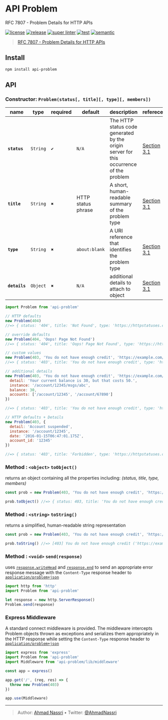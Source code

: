 # API Problem

RFC 7807 - Problem Details for HTTP APIs

[![license][license-img]][license-url]
[![release][release-img]][release-url]
[![super linter][super-linter-img]][super-linter-url]
[![test][test-img]][test-url]
[![semantic][semantic-img]][semantic-url]

> [RFC 7807 - Problem Details for HTTP APIs][]

## Install

``` bash
npm install api-problem
```

## API

### Constructor: `Problem(status[, title][, type][, members])`

| name          | type     | required | default            | description                                                                            | referece         |
|---------------|----------|----------|--------------------|----------------------------------------------------------------------------------------|------------------|
| **`status`**  | `String` | `✔`      | `N/A`              | The HTTP status code generated by the origin server for this occurrence of the problem | [Section 3.1][]  |
| **`title`**   | `String` | `✖`      | HTTP status phrase | A short, human-readable summary of the problem type                                    | [Section 3.1][]  |
| **`type`**    | `String` | `✖`      | `about:blank`      | A URI reference that identifies the problem type                                       | [Section 3.1][]  |
| **`details`** | `Object` | `✖`      | `N/A`              | additional details to attach to object                                                 | [Section 3.1][1] |

``` js
import Problem from 'api-problem'

// HTTP defaults
new Problem(404)
//=> { status: '404', title: 'Not Found', type: 'https://httpstatuses.com/404' }

// override defaults
new Problem(404, 'Oops! Page Not Found')
//=> { status: '404', title: 'Oops! Page Not Found', type: 'https://httpstatuses.com/404' }

// custom values
new Problem(403, 'You do not have enough credit', 'https://example.com/probs/out-of-credit')
//=> { status: '403', title: 'You do not have enough credit', type: 'https://example.com/probs/out-of-credit' }

// additional details
new Problem(403, 'You do not have enough credit', 'https://example.com/probs/out-of-credit', {
  detail: 'Your current balance is 30, but that costs 50.',
  instance: '/account/12345/msgs/abc',
  balance: 30,
  accounts: ['/account/12345', '/account/67890']
})

//=> { status: '403', title: 'You do not have enough credit', type: 'https://example.com/probs/out-of-credit', detail: 'Your current balance is 30, but that costs 50.', instance: '/account/12345/msgs/abc', balance: 30, accounts: ['/account/12345', '/account/67890'] }

// HTTP defaults + Details
new Problem(403, {
  detail: 'Account suspended',
  instance: '/account/12345',
  date: '2016-01-15T06:47:01.175Z',
  account_id: '12345'
})

//=> { status: '403', title: 'Forbidden', type: 'https://httpstatuses.com/404', detail: 'Account suspended', instance: '/account/12345', account_id: 12345, 'date: 2016-01-15T06:47:01.175Z' }
```

### Method : `<object>` `toObject()`

returns an object containing all the properties including: *(status, title, type, members)*

``` js
const prob = new Problem(403, 'You do not have enough credit', 'https://example.com/probs/out-of-credit', { user_id: 'x123' })

prob.toObject() //=> { status: 403, title: 'You do not have enough credit', type: 'https://example.com/probs/out-of-credit', user_id: 'x123' }
```

### Method : `<string>` `toString()`

returns a simplified, human-readable string representation

``` js
const prob = new Problem(403, 'You do not have enough credit', 'https://example.com/probs/out-of-credit')

prob.toString() //=> [403] You do not have enough credit ('https://example.com/probs/out-of-credit')
```

### Method : `<void>` `send(response)`

uses [`response.writeHead`][] and [`response.end`][] to send an appropriate error response message with the `Content-Type` response header to [`application/problem+json`][]

``` js
import http from 'http'
import Problem from 'api-problem'

let response = new http.ServerResponse()
Problem.send(response)
```

### Express Middleware

A standard connect middleware is provided. The middleware intercepts Problem objects thrown as exceptions and serializes them appropriately in the HTTP response while setting the `Content-Type` response header to [`application/problem+json`][]

``` js
import express from 'express'
import Problem from 'api-problem'
import Middleware from 'api-problem/lib/middleware'

const app = express()

app.get('/', (req, res) => {
  throw new Problem(403)
})

app.use(Middleware)
```

  [RFC 7807 - Problem Details for HTTP APIs]: https://tools.ietf.org/html/rfc7807
  [Section 3.1]: https://tools.ietf.org/html/rfc7807#section-3.1
  [1]: https://tools.ietf.org/html/rfc7807#section-3.2
  [`response.writeHead`]: https://nodejs.org/docs/latest/api/http.html#http_response_writehead_statuscode_statusmessage_headers
  [`response.end`]: https://nodejs.org/docs/latest/api/http.html#http_response_end_data_encoding_callback
  [`application/problem+json`]: https://tools.ietf.org/html/rfc7807#section-3

----
> Author: [Ahmad Nassri](https://www.ahmadnassri.com/) &bull;
> Twitter: [@AhmadNassri](https://twitter.com/AhmadNassri)

[license-url]: LICENSE
[license-img]: https://badgen.net/github/license/ahmadnassri/node-api-problem

[release-url]: https://github.com/ahmadnassri/node-api-problem/releases
[release-img]: https://badgen.net/github/release/ahmadnassri/node-api-problem

[super-linter-url]: https://github.com/ahmadnassri/node-api-problem/actions?query=workflow%3Asuper-linter
[super-linter-img]: https://github.com/ahmadnassri/node-api-problem/workflows/super-linter/badge.svg

[test-url]: https://github.com/ahmadnassri/node-api-problem/actions?query=workflow%3Atest
[test-img]: https://github.com/ahmadnassri/node-api-problem/workflows/test/badge.svg

[semantic-url]: https://github.com/ahmadnassri/node-api-problem/actions?query=workflow%3Arelease
[semantic-img]: https://badgen.net/badge/📦/semantically%20released/blue
